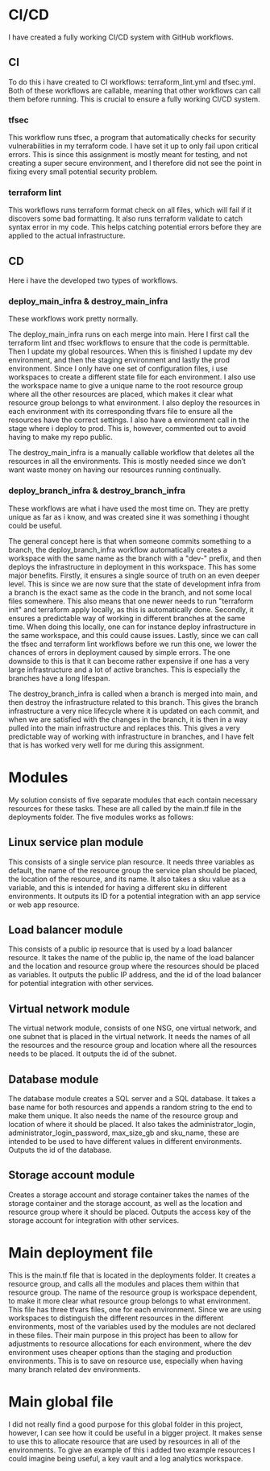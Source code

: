 # CI/CD

I have created a fully working CI/CD system with GitHub workflows.

## CI

To do this i have created to CI workflows: terraform_lint.yml and tfsec.yml. Both of these workflows are callable, meaning that other workflows can call them before running. This is crucial to ensure a fully working CI/CD system.

### tfsec

This workflow runs tfsec, a program that automatically checks for security vulnerabilities in my terraform code. I have set it up to only fail upon critical errors. This is since this assignment is mostly meant for testing, and not creating a super secure environment, and I therefore did not see the point in fixing every small potential security problem.

### terraform lint

This workflows runs terraform format check on all files, which will fail if it discovers some bad formatting. It also runs terraform validate to catch syntax error in my code. This helps catching potential errors before they are applied to the actual infrastructure.

## CD

Here i have the developed two types of workflows.

### deploy_main_infra & destroy_main_infra

These workflows work pretty normally.

The deploy_main_infra runs on each merge into main. Here I first call the terraform lint and tfsec workflows to ensure that the code is permittable. Then I update my global resources. When this is finished I update my dev environment, and then the staging environment and lastly the prod environment. Since I only have one set of configuration files, i use workspaces to create a different state file for each environment. I also use the workspace name to give a unique name to the root resource group where all the other resources are placed, which makes it clear what resource group belongs to what environment. I also deploy the resources in each environment with its corresponding tfvars file to ensure all the resources have the correct settings. I also have a environment call in the stage where i deploy to prod. This is, however, commented out to avoid having to make my repo public.

The destroy_main_infra is a manually callable workflow that deletes all the resources in all the environments. This is mostly needed since we don’t want waste money on having our resources running continually.

### deploy_branch_infra & destroy_branch_infra

These workflows are what i have used the most time on. They are pretty unique as far as i know, and was created sine it was something i thought could be useful.

The general concept here is that when someone commits something to a branch, the deploy_branch_infra workflow automatically creates a workspace with the same name as the branch with a "dev-" prefix, and then deploys the infrastructure in deployment in this workspace. This has some major benefits. Firstly, it ensures a single source of truth on an even deeper level. This is since we are now sure that the state of development infra from a branch is the exact same as the code in the branch, and not some local files somewhere. This also means that one newer needs to run "terraform init" and terraform apply locally, as this is automatically done. Secondly, it ensures a predictable way of working in different branches at the same time. When doing this locally, one can for instance deploy infrastructure in the same workspace, and this could cause issues. Lastly, since we can call the tfsec and terraform lint workflows before we run this one, we lower the chances of errors in deployment caused by simple errors. The one downside to this is that it can become rather expensive if one has a very large infrastructure and a lot of active branches. This is especially the branches have a long lifespan.

The destroy_branch_infra is called when a branch is merged into main, and then destroy the infrastructure related to this branch. This gives the branch infrastructure a very nice lifecycle where it is updated on each commit, and when we are satisfied with the changes in the branch, it is then in a way pulled into the main infrastructure and replaces this. This gives a very predictable way of working with infrastructure in branches, and I have felt that is has worked very well for me during this assignment.

# Modules

My solution consists of five separate modules that each contain necessary resources for these tasks. These are all called by the main.tf file in the deployments folder. The five modules works as follows:

## Linux service plan module

This consists of a single service plan resource. It needs three variables as default, the name of the resource group the service plan should be placed, the location of the resource, and its name. It also takes a sku value as a variable, and this is intended for having a different sku in different environments. It outputs its ID for a potential integration with an app service or web app resource.

## Load balancer module

This consists of a public ip resource that is used by a load balancer resource. It takes the name of the public ip, the name of the load balancer and the location and resource group where the resources should be placed as variables. It outputs the public IP address, and the id of the load balancer for potential integration with other services.

## Virtual network module

The virtual network module, consists of one NSG, one virtual network, and one subnet that is placed in the virtual network. It needs the names of all the resources and the resource group and location where all the resources needs to be placed. It outputs the id of the subnet.

## Database module

The database module creates a SQL server and a SQL database. It takes a base name for both resources and appends a random string to the end to make them unique. It also needs the name of the resource group and location of where it should be placed. It also takes the administrator_login, administrator_login_password, max_size_gb and sku_name, these are intended to be used to have different values in different environments. Outputs the id of the database.

## Storage account module

Creates a storage account and storage container takes the names of the storage container and the storage account, as well as the location and resource group where it should be placed. Outputs the access key of the storage account for integration with other services.

# Main deployment file

This is the main.tf file that is located in the deployments folder. It creates a resource group, and calls all the modules and places them within that resource group. The name of the resource group is workspace dependent, to make it more clear what resource group belongs to what environment. This file has three tfvars files, one for each environment. Since we are using workspaces to distinguish the different resources in the different environments, most of the variables used by the modules are not declared in these files. Their main purpose in this project has been to allow for adjustments to resource allocations for each environment, where the dev environment uses cheaper options than the staging and production environments. This is to save on resource use, especially when having many branch related dev environments.

# Main global file

I did not really find a good purpose for this global folder in this project, however, I can see how it could be useful in a bigger project. It makes sense to use this to allocate resource that are used by resources in all of the environments. To give an example of this i added two example resources I could imagine being useful, a key vault and a log analytics workspace.
